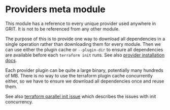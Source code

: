 # Providers meta module

This module has a reference to every unique provider used anywhere in GRIT.
It is not to be referenced from any other module.

The purpose of this is to provide one way to download all dependencies
in a single operation rather than downloading them for every module.
Then we can use either the plugin cache or `--plugin-dir` to ensure
all dependencies are available before each `terraform init` runs.
See also [provider installation docs](https://developer.hashicorp.com/terraform/cli/config/config-file#provider-installation).

Each provider plugin can be quite a large binary, potentially many hundreds
of MB. There is no way to use the terraform plugin cache concurrently either,
so we have to ensure we download all dependencies once and reuse them.

See also [terraform parallel init issue](https://github.com/hashicorp/terraform/issues/25849)
which describes the issues with init concurrency.
